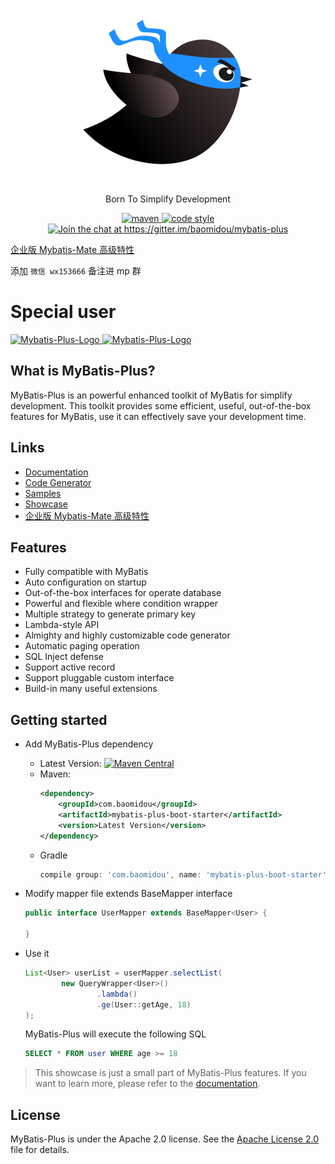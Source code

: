 <p align="center">
  <a href="https://github.com/baomidou/mybatis-plus">
   <img alt="Mybatis-Plus-Logo" src="https://raw.githubusercontent.com/baomidou/logo/master/mybatis-plus-logo-new-mini.png">
  </a>
</p>

<p align="center">
  Born To Simplify Development
</p>

<p align="center">
  <a href="https://search.maven.org/#search%7Cga%7C1%7Cg%3A%22com.baomidou%22%20AND%20a%3A%22mybatis-plus%22">
    <img alt="maven" src="https://img.shields.io/maven-central/v/com.baomidou/mybatis-plus.svg?style=flat-square">
  </a>

  <a href="https://www.apache.org/licenses/LICENSE-2.0">
    <img alt="code style" src="https://img.shields.io/badge/license-Apache%202-4EB1BA.svg?style=flat-square">
  </a>

  <a href="https://gitter.im/baomidou/mybatis-plus?utm_source=badge&utm_medium=badge&utm_campaign=pr-badge&utm_content=badge">
    <img alt="Join the chat at https://gitter.im/baomidou/mybatis-plus" src="https://badges.gitter.im/baomidou/mybatis-plus.svg">
  </a>
</p>

[企业版 Mybatis-Mate 高级特性](https://gitee.com/baomidou/mybatis-mate-examples)

添加 `微信 wx153666` 备注进 mp 群

# Special user

<p>
  <a href="https://www.diboot.com/?from=mp" target="_blank">
   <img alt="Mybatis-Plus-Logo" src="https://www.diboot.com/diboot_slogon.png" width="210px" height="75px">
  </a>
  <a href="http://aizuda.com/?from=mp" target="_blank">
   <img alt="Mybatis-Plus-Logo" src="https://baomidou.com/img/aizuda.png" width="210px" height="75px">
  </a>
</p>

## What is MyBatis-Plus?

MyBatis-Plus is an powerful enhanced toolkit of MyBatis for simplify development. This toolkit provides some efficient, useful, out-of-the-box features for MyBatis, use it can effectively save your development time.

## Links

- [Documentation](https://baomidou.com)
- [Code Generator](https://github.com/baomidou/generator)
- [Samples](https://github.com/baomidou/mybatis-plus-samples)
- [Showcase](https://github.com/baomidou/awesome-mybatis-plus)
- [企业版 Mybatis-Mate 高级特性](https://gitee.com/baomidou/mybatis-mate-examples)

## Features

-   Fully compatible with MyBatis
-   Auto configuration on startup
-   Out-of-the-box interfaces for operate database
-   Powerful and flexible where condition wrapper
-   Multiple strategy to generate primary key
-   Lambda-style API
-   Almighty and highly customizable code generator
-   Automatic paging operation
-   SQL Inject defense
-   Support active record
-   Support pluggable custom interface
-   Build-in many useful extensions

## Getting started

-   Add MyBatis-Plus dependency
    - Latest Version: [![Maven Central](https://img.shields.io/maven-central/v/com.baomidou/mybatis-plus.svg)](https://search.maven.org/search?q=g:com.baomidou%20a:mybatis-*)
    - Maven:
      ```xml
      <dependency>
          <groupId>com.baomidou</groupId>
          <artifactId>mybatis-plus-boot-starter</artifactId>
          <version>Latest Version</version>
      </dependency>
      ```
    - Gradle
      ```groovy
      compile group: 'com.baomidou', name: 'mybatis-plus-boot-starter', version: 'Latest Version'
      ```
-   Modify mapper file extends BaseMapper interface

    ```java
    public interface UserMapper extends BaseMapper<User> {

    }
    ```

- Use it
  ``` java
  List<User> userList = userMapper.selectList(
          new QueryWrapper<User>()
                  .lambda()
                  .ge(User::getAge, 18)
  );
  ```
    MyBatis-Plus will execute the following SQL
    ```sql
    SELECT * FROM user WHERE age >= 18
    ```

> This showcase is just a small part of MyBatis-Plus features. If you want to learn more, please refer to the [documentation](https://baomidou.com).

## License

MyBatis-Plus is under the Apache 2.0 license. See the [Apache License 2.0](http://www.apache.org/licenses/LICENSE-2.0) file for details.
